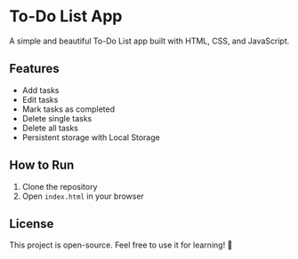 # To-Do List App

A simple and beautiful To-Do List app built with HTML, CSS, and JavaScript.

## Features
- Add tasks
- Edit tasks
- Mark tasks as completed
- Delete single tasks
- Delete all tasks
- Persistent storage with Local Storage

## How to Run
1. Clone the repository
2. Open `index.html` in your browser

## License
This project is open-source. Feel free to use it for learning! 🚀
